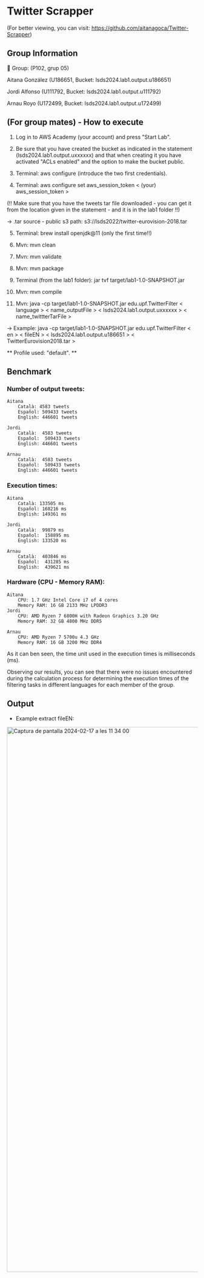 # Twitter Scrapper

(For better viewing, you can visit: https://github.com/aitanagoca/Twitter-Scrapper)

## Group Information 

👥 Group: (P102, grup 05)

Aitana González (U186651, Bucket: lsds2024.lab1.output.u186651)

Jordi Alfonso (U111792, Bucket: lsds2024.lab1.output.u111792) 

Arnau Royo (U172499, Bucket: lsds2024.lab1.output.u172499)

## (For group mates) - How to execute

1. Log in to AWS Academy (your account) and press "Start Lab".

2. Be sure that you have created the bucket as indicated in the statement (lsds2024.lab1.output.uxxxxxx) and that when creating it you have activated "ACLs enabled" and the option to make the bucket public.

3. Terminal: aws configure (introduce the two first credentials).

4. Terminal: aws configure set aws_session_token < (your) aws_session_token >

(!! Make sure that you have the tweets tar file downloaded - you can get it from the location given in the statement - and it is in the lab1 folder !!)

-> .tar source - public s3 path: s3://lsds2022/twitter-eurovision-2018.tar

5. Terminal: brew install openjdk@11 (only the first time!!)

6. Mvn: mvn clean

7. Mvn: mvn validate

8. Mvn: mvn package

9. Terminal (from the lab1 folder): jar tvf target/lab1-1.0-SNAPSHOT.jar

10. Mvn: mvn compile

11. Mvn: java -cp target/lab1-1.0-SNAPSHOT.jar edu.upf.TwitterFilter < language > < name_outputFile > < lsds2024.lab1.output.uxxxxxx > < name_twittterTarFile >

-> Example: java -cp target/lab1-1.0-SNAPSHOT.jar edu.upf.TwitterFilter < en > < fileEN > < lsds2024.lab1.output.u186651 > < TwitterEurovision2018.tar >

** Profile used: "default". **

## Benchmark

### Number of output tweets:

    Aitana
        Català: 4583 tweets
        Español: 509433 tweets
        English: 446601 tweets
    
    Jordi
        Català:  4583 tweets
        Español:  509433 tweets
        English: 446601 tweets

    Arnau
        Català:  4583 tweets
        Español:  509433 tweets
        English: 446601 tweets

### Execution times:

    Aitana
        Català: 133505 ms
        Español: 168216 ms
        English: 149361 ms

    Jordi
        Català:  99879 ms
        Español:  158895 ms
        English: 133520 ms

    Arnau
        Català:  403846 ms
        Español:  431285 ms
        English:  439621 ms

### Hardware (CPU - Memory RAM):
    Aitana
        CPU: 1.7 GHz Intel Core i7 of 4 cores
        Memory RAM: 16 GB 2133 MHz LPDDR3
    Jordi
        CPU: AMD Ryzen 7 6800H with Radeon Graphics 3.20 GHz
        Memory RAM: 32 GB 4800 MHz DDR5

    Arnau
        CPU: AMD Ryzen 7 5700u 4.3 GHz
        Memory RAM: 16 GB 3200 MHz DDR4

As it can ben seen, the time unit used in the execution times is milliseconds (ms).

Observing our results, you can see that there were no issues encountered during the calculation process for determining the execution times of the filtering tasks in different languages for each member of the group.

## Output

- Example extract fileEN:

<img width="1440" alt="Captura de pantalla 2024-02-17 a les 11 34 00" src="https://github.com/aitanagoca/Twitter-Scrapper/assets/92036724/cf577bd3-e1f2-4545-b445-30fc4b5ab95f">

